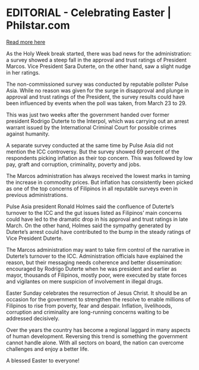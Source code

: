 # EDITORIAL - Celebrating Easter | Philstar.com

[Read more here](https://www.philstar.com/opinion/2025/04/20/2436901/editorial-celebrating-easter)

As the Holy Week break started, there was bad news for the administration: a survey showed a steep fall in the approval and trust ratings of President Marcos. Vice President Sara Duterte, on the other hand, saw a slight nudge in her ratings.

The non-commissioned survey was conducted by reputable pollster Pulse Asia. While no reason was given for the surge in disapproval and plunge in approval and trust ratings of the President, the survey results could have been influenced by events when the poll was taken, from March 23 to 29.

This was just two weeks after the government handed over former president Rodrigo Duterte to the Interpol, which was carrying out an arrest warrant issued by the International Criminal Court for possible crimes against humanity.

A separate survey conducted at the same time by Pulse Asia did not mention the ICC controversy. But the survey showed 69 percent of the respondents picking inflation as their top concern. This was followed by low pay, graft and corruption, criminality, poverty and jobs.

The Marcos administration has always received the lowest marks in taming the increase in commodity prices. But inflation has consistently been picked as one of the top concerns of Filipinos in all reputable surveys even in previous administrations.

Pulse Asia president Ronald Holmes said the confluence of Duterte’s turnover to the ICC and the gut issues listed as Filipinos’ main concerns could have led to the dramatic drop in his approval and trust ratings in late March. On the other hand, Holmes said the sympathy generated by Duterte’s arrest could have contributed to the bump in the steady ratings of Vice President Duterte.

The Marcos administration may want to take firm control of the narrative in Duterte’s turnover to the ICC. Administration officials have explained the reason, but their messaging needs coherence and better dissemination: encouraged by Rodrigo Duterte when he was president and earlier as mayor, thousands of Filipinos, mostly poor, were executed by state forces and vigilantes on mere suspicion of involvement in illegal drugs.

Easter Sunday celebrates the resurrection of Jesus Christ. It should be an occasion for the government to strengthen the resolve to enable millions of Filipinos to rise from poverty, fear and despair. Inflation, livelihoods, corruption and criminality are long-running concerns waiting to be addressed decisively.

Over the years the country has become a regional laggard in many aspects of human development. Reversing this trend is something the government cannot handle alone. With all sectors on board, the nation can overcome challenges and enjoy a better life.

A blessed Easter to everyone!